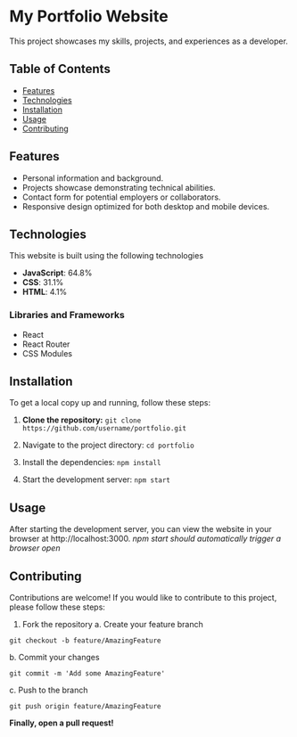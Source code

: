 # My Portfolio Website

This project showcases my skills, projects, and experiences as a developer.

## Table of Contents

- [Features](#features)
- [Technologies](#technologies)
- [Installation](#installation)
- [Usage](#usage)
- [Contributing](#contributing)

## Features

- Personal information and background.
- Projects showcase demonstrating technical abilities.
- Contact form for potential employers or collaborators.
- Responsive design optimized for both desktop and mobile devices.

## Technologies

This website is built using the following technologies

- **JavaScript**: 64.8%
- **CSS**: 31.1%
- **HTML**: 4.1%

### Libraries and Frameworks

- React
- React Router
- CSS Modules

## Installation

To get a local copy up and running, follow these steps:

1. **Clone the repository:**
```git clone https://github.com/username/portfolio.git```

2. Navigate to the project directory:
```cd portfolio```

3. Install the dependencies:
```npm install```

4. Start the development server:
```npm start```

## Usage
After starting the development server, you can view the website in your browser at http://localhost:3000. 
_npm start should automatically trigger a browser open_

## Contributing
Contributions are welcome! If you would like to contribute to this project, please follow these steps:

1. Fork the repository
  a. Create your feature branch
  ```
  git checkout -b feature/AmazingFeature
  ```

  b. Commit your changes
  ```
  git commit -m 'Add some AmazingFeature'
  ```

  c. Push to the branch
  ```
  git push origin feature/AmazingFeature
  ```
  
**Finally, open a pull request!**
